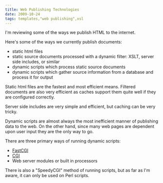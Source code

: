 ```yaml
---
title: Web Publishing Technologies
date: 2009-10-24
tags: templates,"web publishing",xsl
---
```

I'm reviewing some of the ways we publish HTML to the internet.

Here's some of the ways we currently publish documents:

* static html files
* static source documents processed with a dynamic filter: XSLT, server side includes, or similar
* dynamic scripts which process static source documents
* dynamic scripts which gather source information from a database and process it for output

Static html files are the fastest and most efficient means. Filtered documents are also very efficient as caches support them quite well if they are configured correctly.

Server side includes are very simple and efficient, but caching can be very tricky.

Dynamic scripts are almost always the most inefficient manner of publishing data to the web. On the other hand, since many web pages are dependent upon user input they are the only way to go.

There are three primary ways of running dynamic scripts:

* [FastCGI](http://www.docunext.com/wiki/FastCGI)
* [CGI](http://www.docunext.com/wiki/CGI)
* Web server modules or built in processors

There is also a "SpeedyCGI" method of running scripts, but as far as I'm aware, it can only be used on Perl scripts.

